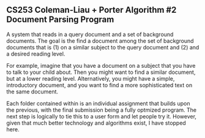 ## CS253 Coleman-Liau + Porter Algorithm #2 Document Parsing Program ##

A system that reads in a query document and a set of background documents. The goal is the find a document among the set of background documents that is (1) on a similar subject to the query document and (2) and a desired reading level. 

For example, imagine that you have a document on a subject that you have to talk to your child about. Then you might want to find a similar document, but at a lower reading level. Alternatively, you might have a simple, introductory document, and you want to find a more sophisticated text on the same document. 

Each folder contained within is an individual assignment that builds upon the previous, with the final submission being a fully optmized program. The next step is logically to tie this to a user form and let people try it. However, given that much better technology and algorithms exist, I have stopped here. 
